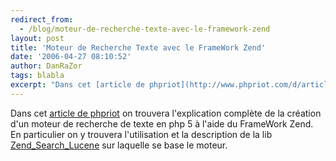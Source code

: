 ```yaml
---
redirect_from:
  - /blog/moteur-de-recherche-texte-avec-le-framework-zend
layout: post
title: 'Moteur de Recherche Texte avec le FrameWork Zend'
date: '2006-04-27 08:10:52'
author: DanRaZor
tags: blabla
excerpt: "Dans cet [article de phpriot](http://www.phpriot.com/d/articles/php/search/zend-search-lucene/index.html) on trouvera l'explication complète de la création d'un moteur de recherche de texte en php 5 à l'aide du FrameWork Zend.     \nEn particulier on y trouvera l'utilisation et la description de la lib      …"
---
```


Dans cet [article de phpriot](http://www.phpriot.com/d/articles/php/search/zend-search-lucene/index.html) on trouvera l'explication complète de la création d'un moteur de recherche de texte en php 5 à l'aide du FrameWork Zend.
En particulier on y trouvera l'utilisation et la description de la lib [Zend_Search_Lucene](http://framework.zend.com/manual/en/zend.search.html) sur laquelle se base le moteur.
